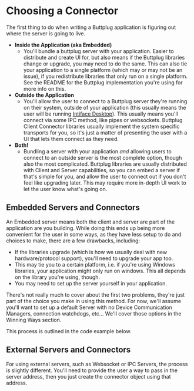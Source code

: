 # Choosing a Connector

The first thing to do when writing a Buttplug application is figuring out where the server is going to live.

- **Inside the Application (aka Embedded)**
  - You'll bundle a buttplug server with your application. Easier to distribute and create UI for, but also means if the Buttplug libraries change or upgrade, you may need to do the same. This can also tie your application to a single platform (which may or may not be an issue), if you redistribute libraries that only run on a single platform. See the README for the Buttplug implementation you're using for more info on this.
- **Outside the Application**
  - You'll allow the user to connect to a Buttplug server they're running on their system, outside of your application (this usually means the user will be running [Intiface Desktop](https://intiface.com/desktop)). This usually means you'll connect via some IPC method, like pipes or websockets. Buttplug Client Connector libraries usually implement the system specific transports for you, so it's just a matter of presenting the user with a UI that lets them connect as they need.
- **Both!**
  - Bundling a server with your application *and* allowing users to connect to an outside server is the most complete option, though also the most complicated. Buttplug libraries are usually distributed with Client and Server capabilities, so you can embed a server if that's simple for you, and allow the user to connect out if you don't feel like upgrading later. This may require more in-depth UI work to let the user know what's going on.

## Embedded Servers and Connectors

An Embedded server means both the client and server are part of the application are you building. While doing this ends up being more convenient for the user in some ways, as they have less setup to do and choices to make, there are a few drawbacks, including:

- If the libraries upgrade (which is how we usually deal with new hardware/protocol support), you'll need to upgrade your app too.
- This may tie you to a certain platform, i.e. if you're using Windows libraries, your application might only run on windows. This all depends on the library you're using, though.
- You may need to set up the server yourself in your application.

There's not really much to cover about the first two problems, they're just part of the choice you make in using this method. For now, we'll assume you'll want to set up a default Server with no Device Communication Managers, connection watchdogs, etc... We'll cover those options in the Winning Ways section.

This process is outlined in the code example below.

<CodeSwitcher :languages="{rust:'Rust', csharp:'C#', js:'Javascript'}">
<template v-slot:rust>

<<< @/examples/rust/src/bin/embedded_connector.rs

</template>
<template v-slot:csharp>

<<< @/examples/csharp/EmbeddedConnectorExample/Program.cs

</template>
<template v-slot:js>

<<< @/examples/javascript/embedded-connector-example.js

</template>
</CodeSwitcher>

## External Servers and Connectors

For using external servers, such as Websocket or IPC Servers, the process is slightly different. You'll need to provide the user a way to pass in the server address, then you just create the connector object using that address.

<CodeSwitcher :languages="{rust:'Rust', csharp:'C#', js:'Javascript'}">
<template v-slot:rust>

<<< @/examples/rust/src/bin/external_connector.rs

</template>
<template v-slot:csharp>

<<< @/examples/csharp/RemoteConnectorExample/Program.cs

</template>
<template v-slot:js>

<<< @/examples/javascript/remote-connector-example.js

</template>
</CodeSwitcher>
